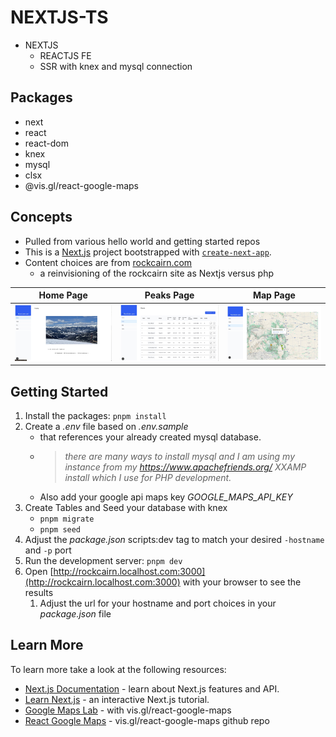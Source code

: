 # NEXTJS-TS

- NEXTJS
  - REACTJS FE
  - SSR with knex and mysql connection

## Packages

- next
- react
- react-dom
- knex
- mysql
- clsx
- @vis.gl/react-google-maps

## Concepts

- Pulled from various hello world and getting started repos
- This is a [Next.js](https://nextjs.org) project bootstrapped with [`create-next-app`](https://nextjs.org/docs/app/api-reference/cli/create-next-app).
- Content choices are from [rockcairn.com](http://rockcairn.com)
  - a reinvisioning of the rockcairn site as Nextjs versus php

| Home Page  | Peaks Page | Map Page   |
| ---------- | ---------- | ---------- |
| ![Home Page](/public/documentation/home-page.jpg) | ![Peaks Page](/public/documentation/peaks-page.jpg) | ![Map Page](/public/documentation/map-page.jpg) |

## Getting Started
1. Install the packages: ``` pnpm install ```
1. Create a _.env_ file based on _.env.sample_
    - that references your already created mysql database.
    - > _there are many ways to install mysql and I am using my instance from my
      https://www.apachefriends.org/ XXAMP install which I use for PHP development._
    - Also add your google api maps key _GOOGLE_MAPS_API_KEY_
1. Create Tables and Seed your database with knex
    - ``` pnpm migrate ```
    - ``` pnpm seed ```
1. Adjust the _package.json_ scripts:dev tag to match your desired ```-hostname``` and ```-p``` port
1. Run the development server: ``` pnpm dev ```
1. Open [http://rockcairn.localhost.com:3000](http://rockcairn.localhost.com:3000) with your browser to see the results
    1. Adjust the url for your hostname and port choices in your _package.json_ file

## Learn More

To learn more take a look at the following resources:

- [Next.js Documentation](https://nextjs.org/docs) - learn about Next.js features and API.
- [Learn Next.js](https://nextjs.org/learn) - an interactive Next.js tutorial.
- [Google Maps Lab](https://developers.google.com/codelabs/maps-platform/maps-platform-101-react-js) - with vis.gl/react-google-maps
- [React Google Maps](https://visgl.github.io/react-google-maps/) - vis.gl/react-google-maps github repo
